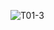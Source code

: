 ![T01-3](https://user-images.githubusercontent.com/61576355/130400962-6334adb5-213e-437d-abb0-d73de7495a07.jpg)

